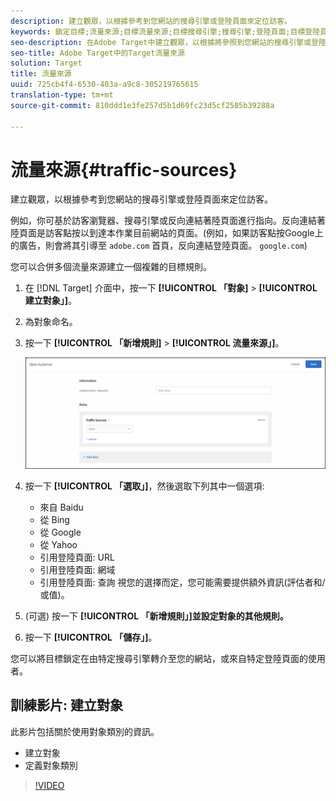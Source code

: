 ```yaml
---
description: 建立觀眾，以根據參考到您網站的搜尋引擎或登陸頁面來定位訪客。
keywords: 鎖定目標;流量來源;目標流量來源;目標搜尋引擎;搜尋引擎;登陸頁面;目標登陸頁面;引用登陸頁面
seo-description: 在Adobe Target中建立觀眾，以根據將參照到您網站的搜尋引擎或登陸頁面定位訪客。
seo-title: Adobe Target中的Target流量來源
solution: Target
title: 流量來源
uuid: 725cb4f4-6530-403a-a9c8-305219765615
translation-type: tm+mt
source-git-commit: 810ddd1e3fe257d5b1d69fc23d5cf2585b39288a

---
```



# 流量來源{#traffic-sources}

建立觀眾，以根據參考到您網站的搜尋引擎或登陸頁面來定位訪客。

例如，你可基於訪客瀏覽器、搜尋引擎或反向連結著陸頁面進行指向。反向連結著陸頁面是訪客點按以到達本作業目前網站的頁面。(例如，如果訪客點按Google上的廣告，則會將其引導至 `adobe.com` 首頁，反向連結登陸頁面。 `google.com`)

您可以合併多個流量來源建立一個複雜的目標規則。

1. 在 [!DNL Target] 介面中，按一下 **[!UICONTROL 「對象]** &gt; **[!UICONTROL 建立對象」]**。
1. 為對象命名。
1. 按一下 **[!UICONTROL 「新增規則]** &gt; **[!UICONTROL 流量來源」]**。

   ![](assets/target_traffic_source.png)

1. 按一下 **[!UICONTROL 「選取」]**，然後選取下列其中一個選項:

   * 來自 Baidu
   * 從 Bing
   * 從 Google
   * 從 Yahoo
   * 引用登陸頁面: URL
   * 引用登陸頁面: 網域
   * 引用登陸頁面: 查詢
   視您的選擇而定，您可能需要提供額外資訊(評估者和/或值)。

1. (可選) 按一下 **[!UICONTROL 「新增規則」]並設定對象的其他規則。**
1. 按一下 **[!UICONTROL 「儲存」]**。

您可以將目標鎖定在由特定搜尋引擎轉介至您的網站，或來自特定登陸頁面的使用者。

## 訓練影片: 建立對象

此影片包括關於使用對象類別的資訊。

* 建立對象
* 定義對象類別

>[!VIDEO](https://video.tv.adobe.com/v/17392?captions=chi_hant)
